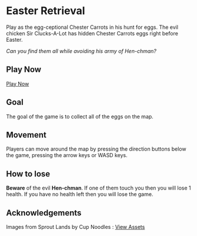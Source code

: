 # Easter Retrieval
Play as the egg-ceptional Chester Carrots in his hunt for eggs. The evil chicken Sir Clucks-A-Lot has hidden Chester Carrots eggs right before Easter. 

*Can you find them all while avoiding his army of Hen-chman?*

## Play Now
[Play Now](https://j-m-nichols.github.io/Easter-Retrieval/)

## Goal
The goal of the game is to collect all of the eggs on the map.

## Movement
Players can move around the map by pressing the direction buttons below the game, pressing the arrow keys or WASD keys.

## How to lose
**Beware** of the evil **Hen-chman**. If one of them touch you then you will lose 1 health. If you have no health left then you will lose the game.

## Acknowledgements
Images from Sprout Lands by Cup Noodles : [View Assets](https://cupnooble.itch.io/sprout-lands-asset-pack)
